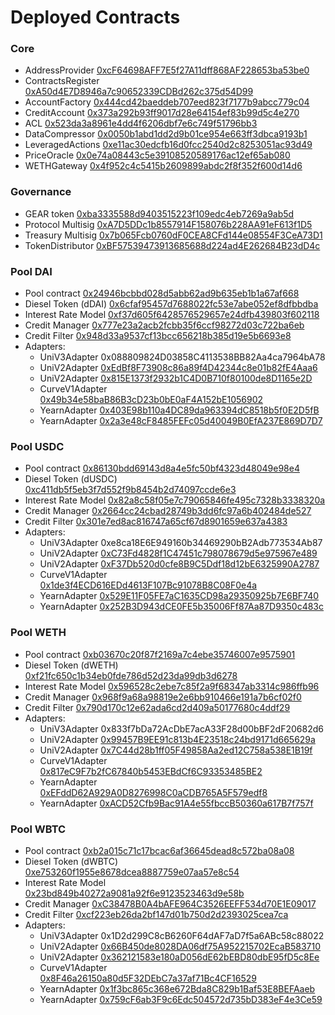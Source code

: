 # Deployed Contracts

### Core

* AddressProvider [0xcF64698AFF7E5f27A11dff868AF228653ba53be0](https://etherscan.io/address/0xcF64698AFF7E5f27A11dff868AF228653ba53be0)
* ContractsRegister [0xA50d4E7D8946a7c90652339CDBd262c375d54D99](https://etherscan.io/address/0xA50d4E7D8946a7c90652339CDBd262c375d54D99)
* AccountFactory [0x444cd42baeddeb707eed823f7177b9abcc779c04](https://etherscan.io/address/0x444cd42baeddeb707eed823f7177b9abcc779c04)
* CreditAccount [0x373a292b93ff9017d28e64154ef83b99d5c4e270](https://etherscan.io/address/0x373a292b93ff9017d28e64154ef83b99d5c4e270)
* ACL [0x523da3a8961e4dd4f6206dbf7e6c749f51796bb3](https://etherscan.io/address/0x523da3a8961e4dd4f6206dbf7e6c749f51796bb3)
* DataCompressor [0x0050b1abd1dd2d9b01ce954e663ff3dbca9193b1](https://etherscan.io/address/0x0050b1abd1dd2d9b01ce954e663ff3dbca9193b1)
* LeveragedActions [0xe11ac30edcfb16d0fcc2540d2c8253051ac93d49](https://etherscan.io/address/0xe11ac30edcfb16d0fcc2540d2c8253051ac93d49)
* PriceOracle [0x0e74a08443c5e39108520589176ac12ef65ab080](https://etherscan.io/address/0x0e74a08443c5e39108520589176ac12ef65ab080)
* WETHGateway [0x4f952c4c5415b2609899abdc2f8f352f600d14d6](https://etherscan.io/address/0x4f952c4c5415b2609899abdc2f8f352f600d14d6)

### Governance

* GEAR token [0xba3335588d9403515223f109edc4eb7269a9ab5d](https://etherscan.io/address/0xba3335588d9403515223f109edc4eb7269a9ab5d)
* Protocol Multisig [0xA7D5DDc1b8557914F158076b228AA91eF613f1D5](https://etherscan.io/address/0xA7D5DDc1b8557914F158076b228AA91eF613f1D5)
* Treasury Multisig [0x7b065Fcb0760dF0CEA8CFd144e08554F3CeA73D1](https://etherscan.io/address/0x7b065Fcb0760dF0CEA8CFd144e08554F3CeA73D1)
* TokenDistributor [0xBF57539473913685688d224ad4E262684B23dD4c](https://etherscan.io/address/0xBF57539473913685688d224ad4E262684B23dD4c)&#x20;

### Pool DAI

* Pool contract [0x24946bcbbd028d5abb62ad9b635eb1b1a67af668](https://etherscan.io/address/0x24946bcbbd028d5abb62ad9b635eb1b1a67af668)
* Diesel Token (dDAI) [0x6cfaf95457d7688022fc53e7abe052ef8dfbbdba](https://etherscan.io/address/0x6cfaf95457d7688022fc53e7abe052ef8dfbbdba)
* Interest Rate Model [0xf37d605f6428576529657e24dfb439803f602118](https://etherscan.io/address/0xf37d605f6428576529657e24dfb439803f602118)
* Credit Manager [0x777e23a2acb2fcbb35f6ccf98272d03c722ba6eb](https://etherscan.io/address/0x777e23a2acb2fcbb35f6ccf98272d03c722ba6eb)
* Credit Filter [0x948d33a9537cf13bcc656218b385d19e5b6693e8](https://etherscan.io/address/0x948d33a9537cf13bcc656218b385d19e5b6693e8)
* Adapters:
  * UniV3Adapter 0x088809824D03858C4113538BB82Aa4ca7964bA78
  * UniV2Adapter [0xEdBf8F73908c86a89f4D42344c8e01b82fE4Aaa6](https://etherscan.io/address/0xEdBf8F73908c86a89f4D42344c8e01b82fE4Aaa6)
  * UniV2Adapter [0x815E1373f2932b1C4D0B710f80100de8D1165e2D](https://etherscan.io/address/0x815E1373f2932b1C4D0B710f80100de8D1165e2D)
  * CurveV1Adapter [0x49b34e58baB86B3cD23b0bE0aF4A152bE1056902](https://etherscan.io/address/0x49b34e58baB86B3cD23b0bE0aF4A152bE1056902)
  * YearnAdapter [0x403E98b110a4DC89da963394dC8518b5f0E2D5fB](https://etherscan.io/address/0x403E98b110a4DC89da963394dC8518b5f0E2D5fB)
  * YearnAdapter [0x2a3e48cF8485FEFc05d40049B0EfA237E869D7D7](https://etherscan.io/address/0x2a3e48cF8485FEFc05d40049B0EfA237E869D7D7)

### Pool USDC

* Pool contract [0x86130bdd69143d8a4e5fc50bf4323d48049e98e4](https://etherscan.io/address/0x86130bdd69143d8a4e5fc50bf4323d48049e98e4)
* Diesel Token (dUSDC) [0xc411db5f5eb3f7d552f9b8454b2d74097ccde6e3](https://etherscan.io/address/0xc411db5f5eb3f7d552f9b8454b2d74097ccde6e3)
* Interest Rate Model [0x82a8c58f05e7c79065846fe495c7328b3338320a](https://etherscan.io/address/0x82a8c58f05e7c79065846fe495c7328b3338320a)
* Credit Manager [0x2664cc24cbad28749b3dd6fc97a6b402484de527](https://etherscan.io/address/0x2664cc24cbad28749b3dd6fc97a6b402484de527)
* Credit Filter [0x301e7ed8ac816747a65cf67d8901659e637a4383](https://etherscan.io/address/0x301e7ed8ac816747a65cf67d8901659e637a4383)
* Adapters:
  * UniV3Adapter 0xe8ca18E6E949160b34469290bB2Adb773534Ab87
  * UniV2Adapter [0xC73Fd4828f1C47451c798078679d5e975967e489](https://etherscan.io/address/0xC73Fd4828f1C47451c798078679d5e975967e489)
  * UniV2Adapter [0xF37Db520d0cfe8B9C5Ddf18d12bE6325990A2787](https://etherscan.io/address/0xF37Db520d0cfe8B9C5Ddf18d12bE6325990A2787)
  * CurveV1Adapter [0x1de3f4ECD616EDd4613F107Bc91078B8C08F0e4a](https://etherscan.io/address/0x1de3f4ECD616EDd4613F107Bc91078B8C08F0e4a)
  * YearnAdapter [0x529E11F05FE7aC1635CD98a29350925b7E6BF740](https://etherscan.io/address/0x529E11F05FE7aC1635CD98a29350925b7E6BF740)
  * YearnAdapter [0x252B3D943dCE0FE5b35006Ff87Aa87D9350c483c](https://etherscan.io/address/0x252B3D943dCE0FE5b35006Ff87Aa87D9350c483c)

### Pool WETH

* Pool contract [0xb03670c20f87f2169a7c4ebe35746007e9575901](https://etherscan.io/address/0xb03670c20f87f2169a7c4ebe35746007e9575901)
* Diesel Token (dWETH) [0xf21fc650c1b34eb0fde786d52d23da99db3d6278](https://etherscan.io/address/0xf21fc650c1b34eb0fde786d52d23da99db3d6278)
* Interest Rate Model [0x596528c2ebe7c85f2a9f68347ab3314c986ffb96](https://etherscan.io/address/0x596528c2ebe7c85f2a9f68347ab3314c986ffb96)
* Credit Manager [0x968f9a68a98819e2e6bb910466e191a7b6cf02f0](https://etherscan.io/address/0x968f9a68a98819e2e6bb910466e191a7b6cf02f0)
* Credit Filter [0x790d170c12e62ada6cd2d409a50177680c4ddf29](https://etherscan.io/address/0x790d170c12e62ada6cd2d409a50177680c4ddf29)
* Adapters:
  * UniV3Adapter 0x833f7bDa72AcDbE7acA33F28d00bBF2dF20682d6
  * UniV2Adapter [0x99457B9EE91c813b4E23518c24bd9171d665629a](https://etherscan.io/address/0x99457B9EE91c813b4E23518c24bd9171d665629a)
  * UniV2Adapter [0x7C44d28b1ff05F49858Aa2ed12C758a538E1B19f](https://etherscan.io/address/0x7C44d28b1ff05F49858Aa2ed12C758a538E1B19f)
  * CurveV1Adapter [0x817eC9F7b2fC67840b5453EBdCf6C93353485BE2](https://etherscan.io/address/0x817eC9F7b2fC67840b5453EBdCf6C93353485BE2)
  * YearnAdapter [0xEFddD62A929A0D8276998C0aCDB765A5F579edf8](https://etherscan.io/address/0xEFddD62A929A0D8276998C0aCDB765A5F579edf8)
  * YearnAdapter [0xACD52Cfb9Bac91A4e55fbccB50360a617B7f757f](https://etherscan.io/address/0xACD52Cfb9Bac91A4e55fbccB50360a617B7f757f)

### Pool WBTC

* Pool contract [0xb2a015c71c17bcac6af36645dead8c572ba08a08](https://etherscan.io/address/0xb2a015c71c17bcac6af36645dead8c572ba08a08)
* Diesel Token (dWBTC) [0xe753260f1955e8678dcea8887759e07aa57e8c54](https://etherscan.io/address/0xe753260f1955e8678dcea8887759e07aa57e8c54)
* Interest Rate Model [0x23bd849b40272a9081a92f6e9123523463d9e58b](https://etherscan.io/address/0x23bd849b40272a9081a92f6e9123523463d9e58b)
* Credit Manager [0xC38478B0A4bAFE964C3526EEFF534d70E1E09017](https://etherscan.io/address/0xC38478B0A4bAFE964C3526EEFF534d70E1E09017)
* Credit Filter [0xcf223eb26da2bf147d01b750d2d2393025cea7ca](https://etherscan.io/address/0xcf223eb26da2bf147d01b750d2d2393025cea7ca)
* Adapters:
  * UniV3Adapter 0x1D2d299C8cB6260F64dAF7aD7f5a6ABc58c88022
  * UniV2Adapter [0x66B450de8028DA06df75A952215702EcaB583710](https://etherscan.io/address/0x66B450de8028DA06df75A952215702EcaB583710)
  * UniV2Adapter [0x362121583e180aD056dE62bEBD80dbE95fD5c8Ee](https://etherscan.io/address/0x362121583e180aD056dE62bEBD80dbE95fD5c8Ee)
  * CurveV1Adapter [0x8F46a26150a80d5F32DEbC7a37af71Bc4CF16529](https://etherscan.io/address/0x8F46a26150a80d5F32DEbC7a37af71Bc4CF16529)
  * YearnAdapter [0x1f3bc865c368e672Bda8C829b1Baf53E8BEFAaeb](https://etherscan.io/address/0x1f3bc865c368e672Bda8C829b1Baf53E8BEFAaeb)
  * YearnAdapter [0x759cF6ab3F9c6Edc504572d735bD383eF4e3Ce59](https://etherscan.io/address/0x759cF6ab3F9c6Edc504572d735bD383eF4e3Ce59)
